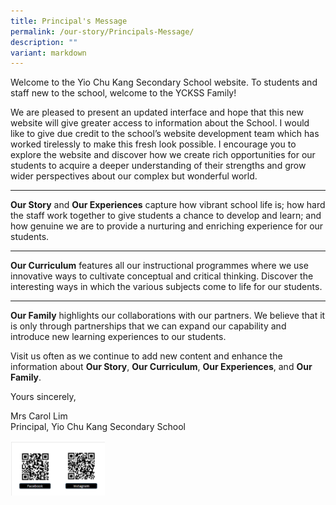 ```yaml
---
title: Principal's Message
permalink: /our-story/Principals-Message/
description: ""
variant: markdown
---
```

Welcome to the Yio Chu Kang Secondary School website. To students and staff new to the school, welcome to the YCKSS Family!&nbsp;  
  
We are pleased to present an updated interface and hope that this new website will give greater access to information about the School. I would like to give due credit to the school’s website development team which has worked tirelessly to make this fresh look possible. I encourage you to explore the website and discover how we create rich opportunities for our students to acquire a deeper understanding of their strengths and grow wider perspectives about our complex but wonderful world.  

---
  
**Our Story**&nbsp;and&nbsp;**Our Experiences**&nbsp;capture how vibrant school life is; how hard the staff work together to give students a chance to develop and learn; and how genuine we are to provide a nurturing and enriching experience for our students.  

---
  
**Our Curriculum**&nbsp;features all our instructional programmes where we use innovative ways to cultivate conceptual and critical thinking. Discover the interesting ways in which the various subjects come to life for our students.  

---
  
**Our Family**&nbsp;highlights our collaborations with our partners. We believe that it is only through partnerships that we can expand our capability and introduce new learning experiences to our students.  
  
Visit us often as we continue to add new content and enhance the information about&nbsp;**Our Story**,&nbsp;**Our Curriculum**,&nbsp;**Our Experiences**, and&nbsp;**Our Family**.  

Yours sincerely,  
  
Mrs Carol Lim  
Principal, Yio Chu Kang Secondary School
  
  

<img style="width:30%;height:50%" src="/images/Our%20Story/Principal's%20Message/P2.png">